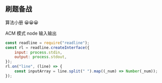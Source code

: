 ## 刷题备战

算法小册 😀😀😀

ACM 模式 node 输入输出

```javascript
const readline = require("readline");
const rl = readline.createInterface({
    input: process.stdin,
    output: process.stdout,
});
rl.on("line", (line) => {
    const inputArray = line.split(" ").map((_num) => Number(_num));
});
```
